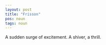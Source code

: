 ```yaml
---
layout: post
title: "Frisson"
pos: noun
tags: noun
---
```

A sudden surge of excitement. A shiver, a thrill.
